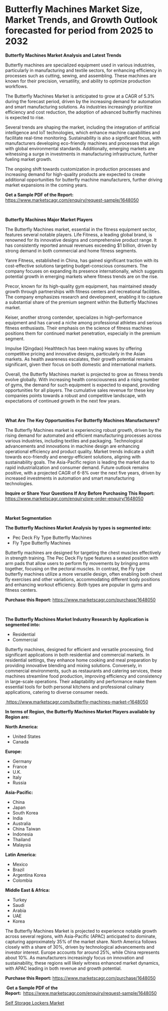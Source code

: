 <p><h1>Butterfly Machines Market Size, Market Trends, and Growth Outlook forecasted for period from 2025 to 2032</h1></p><p><strong>Butterfly Machines Market Analysis and Latest Trends</strong></p>
<p><p>Butterfly machines are specialized equipment used in various industries, particularly in manufacturing and textile sectors, for enhancing efficiency in processes such as cutting, sewing, and assembling. These machines are known for their precision, versatility, and ability to optimize production workflows.</p><p>The Butterfly Machines Market is anticipated to grow at a CAGR of 5.3% during the forecast period, driven by the increasing demand for automation and smart manufacturing solutions. As industries increasingly prioritize efficiency and cost reduction, the adoption of advanced butterfly machines is expected to rise.</p><p>Several trends are shaping the market, including the integration of artificial intelligence and IoT technologies, which enhance machine capabilities and facilitate real-time monitoring. Sustainability is also a significant focus, with manufacturers developing eco-friendly machines and processes that align with global environmental standards. Additionally, emerging markets are witnessing a surge in investments in manufacturing infrastructure, further fueling market growth. </p><p>The ongoing shift towards customization in production processes and increasing demand for high-quality products are expected to create additional opportunities for butterfly machine manufacturers, further driving market expansions in the coming years.</p></p>
<p><strong>Get a Sample PDF of the Report:&nbsp;</strong> <a href="https://www.marketscagr.com/enquiry/request-sample/1648050?utm_campaign=1889&utm_medium=2&utm_source=Github&utm_content=ia&utm_term=22022025&utm_id=butterfly-machines">https://www.marketscagr.com/enquiry/request-sample/1648050</a></p>
<p>&nbsp;</p>
<p><strong>Butterfly Machines Major Market Players</strong></p>
<p><p>The Butterfly Machines market, essential in the fitness equipment sector, features several notable players. Life Fitness, a leading global brand, is renowned for its innovative designs and comprehensive product range. It has consistently reported annual revenues exceeding $1 billion, driven by strong demand in both commercial and home fitness segments.</p><p>Yanre Fitness, established in China, has gained significant traction with its cost-effective solutions targeting budget-conscious consumers. The company focuses on expanding its presence internationally, which suggests potential growth in emerging markets where fitness trends are on the rise.</p><p>Precor, known for its high-quality gym equipment, has maintained steady growth through partnerships with fitness centers and recreational facilities. The company emphasizes research and development, enabling it to capture a substantial share of the premium segment within the Butterfly Machines market.</p><p>Keiser, another strong contender, specializes in high-performance equipment and has carved a niche among professional athletes and serious fitness enthusiasts. Their emphasis on the science of fitness machines positions them for continued market penetration, especially in the premium segment.</p><p>Impulse (Qingdao) Healthtech has been making waves by offering competitive pricing and innovative designs, particularly in the Asian markets. As health awareness escalates, their growth potential remains significant, given their focus on both domestic and international markets.</p><p>Overall, the Butterfly Machines market is projected to grow as fitness trends evolve globally. With increasing health consciousness and a rising number of gyms, the demand for such equipment is expected to expand, providing opportunities for all players. The cumulative sales revenue for these key companies points towards a robust and competitive landscape, with expectations of continued growth in the next few years.</p></p>
<p>&nbsp;</p>
<p><strong>What Are The Key Opportunities For Butterfly Machines Manufacturers?</strong></p>
<p><p>The Butterfly Machines market is experiencing robust growth, driven by the rising demand for automated and efficient manufacturing processes across various industries, including textiles and packaging. Technological advancements and innovations in machine design are enhancing operational efficiency and product quality. Market trends indicate a shift towards eco-friendly and energy-efficient solutions, aligning with sustainability goals. The Asia-Pacific region is leading the market due to rapid industrialization and consumer demand. Future outlook remains positive, with a projected CAGR of 6-8% over the next five years, driven by increased investments in automation and smart manufacturing technologies.</p></p>
<p><strong>Inquire or Share Your Questions If Any Before Purchasing This Report:</strong> <a href="https://www.marketscagr.com/enquiry/pre-order-enquiry/1648050?utm_campaign=1889&utm_medium=2&utm_source=Github&utm_content=ia&utm_term=22022025&utm_id=butterfly-machines">https://www.marketscagr.com/enquiry/pre-order-enquiry/1648050</a></p>
<p>&nbsp;</p>
<p><strong>Market Segmentation</strong></p>
<p><strong>The Butterfly Machines Market Analysis by types is segmented into:</strong></p>
<p><ul><li>Pec Deck Fly Type Butterfly Machines</li><li>Fly Type Butterfly Machines</li></ul></p>
<p><p>Butterfly machines are designed for targeting the chest muscles effectively in strength training. The Pec Deck Fly type features a seated position with arm pads that allow users to perform fly movements by bringing arms together, focusing on the pectoral muscles. In contrast, the Fly type butterfly machines utilize a more versatile design, often enabling both chest fly exercises and other variations, accommodating different body positions and enhancing workout efficiency. Both types are popular in gyms and fitness centers.</p></p>
<p><strong>Purchase this Report:&nbsp;</strong><a href="https://www.marketscagr.com/purchase/1648050?utm_campaign=1889&utm_medium=2&utm_source=Github&utm_content=ia&utm_term=22022025&utm_id=butterfly-machines">https://www.marketscagr.com/purchase/1648050</a></p>
<p>&nbsp;</p>
<p><strong>The Butterfly Machines Market Industry Research by Application is segmented into:</strong></p>
<p><ul><li>Residential</li><li>Commercial</li></ul></p>
<p><p>Butterfly machines, designed for efficient and versatile processing, find significant applications in both residential and commercial markets. In residential settings, they enhance home cooking and meal preparation by providing innovative blending and mixing solutions. Conversely, in commercial environments, such as restaurants and catering services, these machines streamline food production, improving efficiency and consistency in large-scale operations. Their adaptability and performance make them essential tools for both personal kitchens and professional culinary applications, catering to diverse consumer needs.</p></p>
<p><a href="https://www.marketscagr.com/butterfly-machines-market-r1648050?utm_campaign=1889&utm_medium=2&utm_source=Github&utm_content=ia&utm_term=22022025&utm_id=butterfly-machines">&nbsp;https://www.marketscagr.com/butterfly-machines-market-r1648050</a></p>
<p><strong>In terms of Region, the Butterfly Machines Market Players available by Region are:</strong></p>
<p>
    <p> <strong> North America: </strong>
        <ul>
            <li>United States</li>
            <li>Canada</li>
        </ul>
        </p> 
    <p> <strong> Europe: </strong>
        <ul>
            <li>Germany</li>
            <li>France</li>
            <li>U.K.</li>
            <li>Italy</li>
            <li>Russia</li>
        </ul>
        </p> 
    <p> <strong> Asia-Pacific: </strong>
        <ul>
            <li>China</li>
            <li>Japan</li>
            <li>South Korea</li>
            <li>India</li>
            <li>Australia</li>
            <li>China Taiwan</li>
            <li>Indonesia</li>
            <li>Thailand</li>
            <li>Malaysia</li>
        </ul>
        </p> 
    <p> <strong> Latin America: </strong>
        <ul>
            <li>Mexico</li>
            <li>Brazil</li>
            <li>Argentina Korea</li>
            <li>Colombia</li>
        </ul>
        </p> 
    <p> <strong> Middle East & Africa: </strong>
        <ul>
            <li>Turkey</li>
            <li>Saudi</li>
            <li>Arabia</li>
            <li>UAE</li>
            <li>Korea</li>
        </ul>
    </p>
    </p>
<p><p>The Butterfly Machines Market is projected to experience notable growth across several regions, with Asia-Pacific (APAC) anticipated to dominate, capturing approximately 35% of the market share. North America follows closely with a share of 30%, driven by technological advancements and investor interest. Europe accounts for around 25%, while China represents about 10%. As manufacturers increasingly focus on innovation and sustainability, these regions will likely witness enhanced market dynamics, with APAC leading in both revenue and growth potential.</p></p>
<p><strong>Purchase this Report: </strong><a href="https://www.marketscagr.com/purchase/1648050?utm_campaign=1889&utm_medium=2&utm_source=Github&utm_content=ia&utm_term=22022025&utm_id=butterfly-machines">https://www.marketscagr.com/purchase/1648050</a></p>
<p>&nbsp;<strong>Get a Sample PDF of the Report:&nbsp;&nbsp;</strong><a href="https://www.marketscagr.com/enquiry/request-sample/1648050?utm_campaign=1889&utm_medium=2&utm_source=Github&utm_content=ia&utm_term=22022025&utm_id=butterfly-machines">https://www.marketscagr.com/enquiry/request-sample/1648050</a></p>
<p><strong></strong></p>
<p><p><a href="https://github.com/globismark/Market-Research-Report-List-6/blob/main/self-storage-lockers-market.md?utm_campaign=1889&utm_medium=2&utm_source=Github&utm_content=ia&utm_term=22022025&utm_id=butterfly-machines">Self Storage Lockers Market</a></p></p>